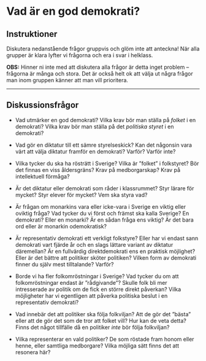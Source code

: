 # Vad är en god demokrati?

## Instruktioner

Diskutera nedanstående frågor gruppvis och glöm inte att anteckna! När alla grupper är klara lyfter vi frågorna och era i svar i helklass. 

**OBS:** Hinner ni inte med att diskutera alla frågor är detta inget problem – frågorna är många och stora. Det är också helt ok att välja ut några frågor man inom gruppen känner att man vill prioritera. 

***

## Diskussionsfrågor

- Vad utmärker en god demokrati? Vilka krav bör man ställa på *folket* i en demokrati? Vilka krav bör man ställa på det *politiska styret* i en demokrati? 

- Vad gör en diktatur till ett sämre styrelseskick? Kan det någonsin vara värt att välja diktatur framför en demokrati? Varför? Varför inte? 

- Vilka tycker du ska ha rösträtt i Sverige? Vilka är ”folket” i folkstyret? Bör det finnas en viss åldersgräns? Krav på medborgarskap? Krav på intellektuell förmåga? 

- Är det diktatur eller demokrati som råder i klassrummet? Styr lärare för mycket? Styr elever för mycket? Vem ska styra vad? 

- Är frågan om monarkins vara eller icke-vara i Sverige en viktig eller oviktig fråga? Vad tycker du vi först och främst ska kalla Sverige? En demokrati? Eller en monarki? Är en sådan fråga ens viktig? Är det bara ord eller är monarkin odemokratisk? 

- Är representativ demokrati ett verkligt folkstyre? Eller har vi endast sann demokrati vart fjärde år och en slags lättare variant av diktatur däremellan? Är en fullvärdig direktdemokrati ens en praktisk möjlighet? Eller är det bättre att politiker sköter politiken? Vilken form av demokrati finner du själv mest tilltalande? Varför? 

- Borde vi ha fler folkomröstningar i Sverige? Vad tycker du om att folkomröstningar endast är ”rådgivande”? Skulle folk bli mer intresserade av politik om de fick en större direkt påverkan? Vilka möjligheter har vi egentligen att påverka politiska beslut i en representativ demokrati? 

- Vad innebär det att politiker ska följa folkviljan? Att de gör det ”bästa” eller att de gör det som de tror att folket vill? Hur kan de veta detta? Finns det något tillfälle då en politiker *inte* bör följa folkviljan? 

- Vilka representerar en vald politiker? De som röstade fram honom eller henne, eller samtliga medborgare? Vilka möjliga sätt finns det att resonera här?
